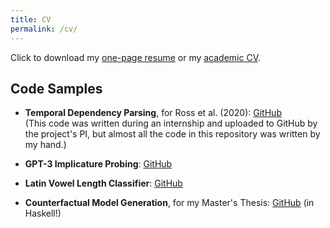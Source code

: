 ```yaml
---
title: CV
permalink: /cv/
---
```


Click to download my [one-page resume](/assets/HayleyRossResume.pdf) or my [academic CV](/assets/CV_online.pdf).

## Code Samples

* **Temporal Dependency Parsing**, for Ross et al. (2020): [GitHub](https://github.com/bnmin/tdp_ranking)   
(This code was written during an internship and uploaded to GitHub by the project's PI, but almost all the code in this repository was written by my hand.)

* **GPT-3 Implicature Probing**: [GitHub](https://github.com/rossh2/gpt3-implicature-probing)

* **Latin Vowel Length Classifier**: [GitHub](https://github.com/rossh2/latin-vowel-length)

* **Counterfactual Model Generation**, for my Master's Thesis: [GitHub](https://github.com/rossh2/counterfactual-model-generation) (in Haskell!)
